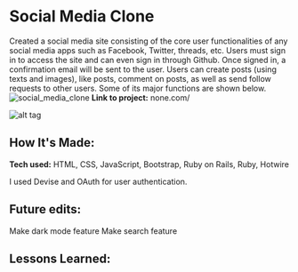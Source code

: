 # Social Media Clone
Created a social media site consisting of the core user functionalities of any social media apps such as Facebook, Twitter, threads, etc.
Users must sign in to access the site and can even sign in through Github. Once signed in, a confirmation email will be sent to the user. Users can create posts (using texts and images), like posts, comment on posts, as well as send follow requests to other users. 
Some of its major functions are shown below.
![social_media_clone](https://github.com/kenyounot123/Social-media-clone/assets/70028795/768df57a-f134-4565-bba4-d7a5120a88ad)
**Link to project:** none.com/

![alt tag](http://placecorgi.com/1200/650)

## How It's Made:

**Tech used:** HTML, CSS, JavaScript, Bootstrap, Ruby on Rails, Ruby, Hotwire

I used Devise and OAuth for user authentication. 

## Future edits:
Make dark mode feature
Make search feature

## Lessons Learned:
